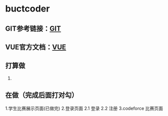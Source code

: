 # buctcoder

## GIT参考链接：[GIT](https://blog.csdn.net/bjbz_cxy/article/details/116703787)

## VUE官方文档：[VUE](https://cn.vuejs.org/)

## 打算做

1.

## 在做（完成后面打对勾）

1.学生比赛展示页面(已做完)
2.登录页面
  2.1 登录
  2.2 注册
3.codeforce 比赛页面
